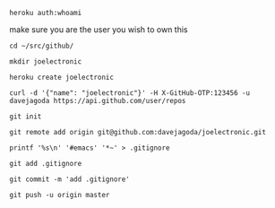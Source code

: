 `heroku auth:whoami`

make sure you are the user you wish to own this

`cd ~/src/github/`

`mkdir joelectronic`

`heroku create joelectronic`

`curl -d '{"name": "joelectronic"}' -H X-GitHub-OTP:123456 -u davejagoda https://api.github.com/user/repos`

`git init`

`git remote add origin git@github.com:davejagoda/joelectronic.git`

`printf '%s\n' '#emacs' '*~' > .gitignore`

`git add .gitignore`

`git commit -m 'add .gitignore'`

`git push -u origin master`
